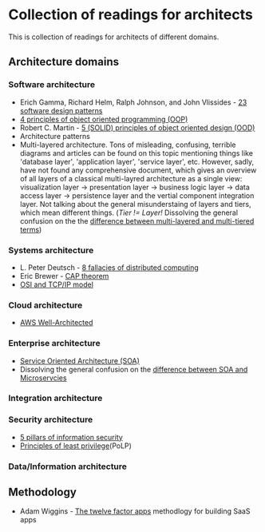 # Collection of readings for architects
This is collection of readings for architects of different domains.

## Architecture domains

### Software architecture
- Erich Gamma, Richard Helm, Ralph Johnson, and John Vlissides - [23 software design patterns](https://en.wikipedia.org/wiki/Design_Patterns)
- [4 principles of object oriented programming (OOP)](https://www.oreilly.com/library/view/vbnet-language-in/0596003080/ch04s02.html)
- Robert C. Martin - [5 (SOLID) principles of object oriented design (OOD)](https://www.digitalocean.com/community/conceptual_articles/s-o-l-i-d-the-first-five-principles-of-object-oriented-design)
- Architecture patterns
 - Multi-layered architecture. Tons of misleading, confusing, terrible diagrams and articles can be found on this topic mentioning things like 'database layer', 'application layer', 'service layer', etc. However, sadly, have not found any comprehensive document, which gives an overview of all layers of a classical multi-layred architecture as a single view: visualization layer -> presentation layer -> business logic layer -> data access layer -> persistence layer and the vertial component integration layer. Not talking about the general misunderstaing of layers and tiers, which mean different things. (*Tier != Layer!* Dissolving the general confusion on the the [difference between multi-layered and multi-tiered terms](https://www.c-sharpcorner.com/interview-question/what-is-the-difference-between-a-multilayer-and-multitier-applications))

### Systems architecture
- L. Peter Deutsch - [8 fallacies of distributed computing](https://en.wikipedia.org/wiki/Fallacies_of_distributed_computing)
- Eric Brewer - [CAP theorem](https://en.wikipedia.org/wiki/CAP_theorem)
- [OSI and TCP/IP model](https://www.guru99.com/difference-tcp-ip-vs-osi-model.html)

### Cloud architecture
- [AWS Well-Architected](https://aws.amazon.com/architecture/well-architected)

### Enterprise architecture
- [Service Oriented Architecture (SOA)](https://www.ibm.com/nl-en/cloud/learn/soa)
- Dissolving the general confusion on the [difference between SOA and Microservcies](https://www.ibm.com/nl-en/cloud/learn/soa#toc-soa-vs-mic-BjTfju28)

### Integration architecture

### Security architecture
- [5 pillars of information security](https://www.google.com/search?client=firefox-b-d&q=5+pillars+of+information+security)
- [Principles of least privilege](https://www.cyberark.com/what-is/least-privilege/)(PoLP)

### Data/Information architecture

## Methodology
- Adam Wiggins - [The twelve factor apps](https://12factor.net/) methodlogy for building SaaS apps
